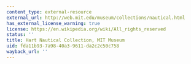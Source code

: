 ```yaml
---
content_type: external-resource
external_url: http://web.mit.edu/museum/collections/nautical.html
has_external_license_warning: true
license: https://en.wikipedia.org/wiki/All_rights_reserved
status: ''
title: Hart Nautical Collection, MIT Museum
uid: fda11b93-7a98-40a3-9611-da2c2c50c758
wayback_url: ''
---
```

